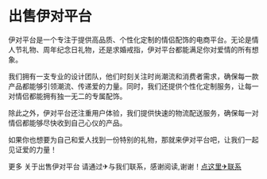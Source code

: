 # 出售伊对平台

伊对平台是一个专注于提供高品质、个性化定制的情侣配饰的电商平台。无论是情人节礼物、周年纪念日礼物，还是求婚戒指，伊对平台都能满足你对爱情的所有想象。

我们拥有一支专业的设计团队，他们时刻关注时尚潮流和消费者需求，确保每一款产品都能够引领潮流、传递爱的力量。同时，我们还提供个性化定制服务，让每一对情侣都能拥有独一无二的专属配饰。

除此之外，伊对平台还注重用户体验，我们提供快速的物流配送服务，确保每一对情侣都能够尽快收到自己心仪的产品。

如果你也想要为自己和爱人找到一份特别的礼物，那就来伊对平台吧，让我们一起见证爱的力量！

更多 关于出售伊对平台 请通过✈与我们联系，感谢阅读,谢谢！[点这里✈联系](https://c.k02.cc)